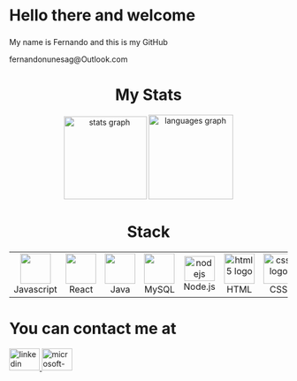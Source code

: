 <h1 align="left">Hello there and welcome</h2>

###

<p align="left">My name is Fernando and this is my GitHub</p>
<p align="left">fernandonunesag@Outlook.com</p>





<h1 align="center">My Stats</h2>



<div align="center">
  <img src="https://github-readme-stats.vercel.app/api?username=FernandoNunesAguiar&hide_title=false&hide_rank=false&show_icons=true&include_all_commits=true&count_private=true&disable_animations=false&theme=ayu-mirage&locale=en&hide_border=false&order=1" height="150" alt="stats graph"  />
  <img src="https://github-readme-stats.vercel.app/api/top-langs?username=FernandoNunesAguiar&locale=en&hide_title=false&layout=compact&card_width=320&langs_count=5&theme=ayu-mirage&hide_border=false&order=2" height="153" alt="languages graph"  />
</div>


<h1 align="center">Stack</h2>


<table align ="center" width="96">
  <tr>
    <td align="center" width="96">
      <img src="https://www.vectorlogo.zone/logos/javascript/javascript-icon.svg" width="55" height="55 alt="javascript logo"  />
      <br>Javascript
    </td>
    <td align="center" width="96">
      <img src="https://www.vectorlogo.zone/logos/reactjs/reactjs-icon.svg" width="55" height="55  alt="react logo"  />
      <br>React
    </td>
     <td align="center" width="96">
      <img src="https://techstack-generator.vercel.app/java-icon.svg" width="55" height="55 alt="java logo"  />
      <br>Java
     </td>
     <td align="center" width="96">
       <img src="https://techstack-generator.vercel.app/mysql-icon.svg"  width="55" height="55 alt="mysql logo""
         <br>MySQL
     </td>
     <td align="center" width="96">
      <img src="https://www.vectorlogo.zone/logos/nodejs/nodejs-ar21.svg" height="45" width="55" alt="nodejs logo"  />
       <br>Node.js
     </td>
     <td align="center" width="96">
      <img src="https://www.vectorlogo.zone/logos/w3_html5/w3_html5-icon.svg" height="55" width="55" alt="html5 logo"  />
       <br>HTML
     </td>
     <td align="center" width="96">
        <img src="https://www.vectorlogo.zone/logos/w3_css/w3_css-icon~old.svg" width="55" height="55" alt="css logo"/>
       <br>CSS
     </td>
     <td align="center" width="96">
      <img src="https://www.vectorlogo.zone/logos/nextjs/nextjs-icon.svg" height="55" width="55" alt="nextjs logo" />
       <br>Next.js
     </td>
     <td align="center" width="96">
       <img src="https://www.vectorlogo.zone/logos/postgresql/postgresql-icon.svg" height="55" width="55" alt="postgres logo" />
       <br>PostgreSQL
     </td>
  </tr>
</table>


<h1 align="left">You can contact me at</h2>


<div align="left">
  <a href="https://www.linkedin.com/in/fernandonunesdeaguiar" target="_blank">
    <img src="https://raw.githubusercontent.com/maurodesouza/profile-readme-generator/master/src/assets/icons/social/linkedin/default.svg" width="55" height="40" alt="linkedin logo"  />
  </a>
  <a href="fernandonunesag@outlook.com" target="_blank">
    <img src="https://raw.githubusercontent.com/maurodesouza/profile-readme-generator/master/src/assets/icons/social/microsoft-outlook/default.svg" width="55" height="40" alt="microsoft-outlook logo"  />
  </a>
</div>

###
